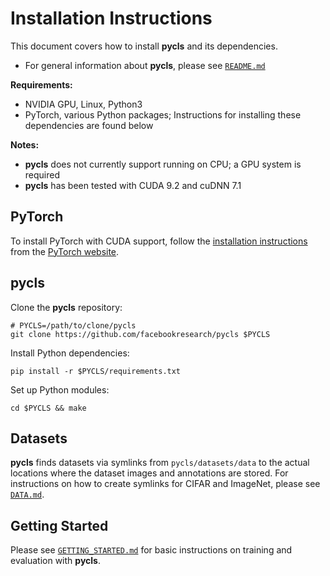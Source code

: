# Installation Instructions

This document covers how to install **pycls** and its dependencies.

- For general information about **pycls**, please see [`README.md`](README.md)

**Requirements:**

- NVIDIA GPU, Linux, Python3
- PyTorch, various Python packages; Instructions for installing these dependencies are found below

**Notes:**

- **pycls** does not currently support running on CPU; a GPU system is required
- **pycls** has been tested with CUDA 9.2 and cuDNN 7.1

## PyTorch

To install PyTorch with CUDA support, follow the [installation instructions](https://pytorch.org/get-started/locally/) from the [PyTorch website](https://pytorch.org).

## pycls

Clone the **pycls** repository:

```
# PYCLS=/path/to/clone/pycls
git clone https://github.com/facebookresearch/pycls $PYCLS
```

Install Python dependencies:

```
pip install -r $PYCLS/requirements.txt
```

Set up Python modules:

```
cd $PYCLS && make
```

## Datasets

**pycls** finds datasets via symlinks from `pycls/datasets/data` to the actual locations where the dataset images and annotations are stored. For instructions on how to create symlinks for CIFAR and ImageNet, please see [`DATA.md`](pycls/DATA.md).

## Getting Started

Please see [`GETTING_STARTED.md`](GETTING_STARTED.md) for basic instructions on training and evaluation with **pycls**.
